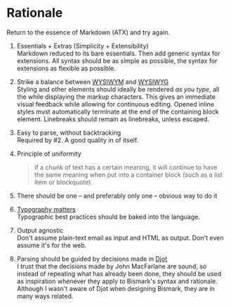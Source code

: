 # Rationale

Return to the essence of Markdown (ATX) and try again.

1. Essentials + Extras (Simplicity + Extensibility)  
  Markdown reduced to its bare essentials. Then add generic syntax for extensions. All syntax should be as simple as possible, the syntax for extensions as flexible as possible.

2. Strike a balance between [WYSIWYM](https://en.wikipedia.org/wiki/WYSIWYM) and [WYSIWYG](https://en.wikipedia.org/wiki/WYSIWYG)  
  Styling and other elements should ideally be rendered _as you type_, all the while displaying the markup characters. This gives an immediate visual feedback while allowing for continuous editing. Opened inline styles must automatically terminate at the end of the containing block element. Linebreaks should remain as linebreaks, unless escaped.
3. Easy to parse, without backtracking  
  Required by #2. A good quality in of itself.

4. Principle of uniformity  
   > if a chunk of text has a certain meaning, it will continue to have the same meaning when put into a container block (such as a list item or blockquote).

5. There should be one – and preferably only one – obvious way to do it  

6. [Typography matters](https://practicaltypography.com/)  
  Typographic best practices should be baked into the language.

7. Output agnostic  
  Don't assume plain-text email as input and HTML as output. Don't even assume it's for the web.

8. Parsing should be guided by decisions made in [Djot](https://github.com/jgm/djot)  
   I trust that the decisions made by John MacFarlane are sound, so instead of repeating what has already been done, they should be used as inspiration whenever they apply to Bismark's syntax and rationale. Although I wasn't aware of Djot when designing Bismark, they are in many ways related.
